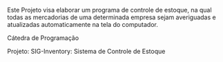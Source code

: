 Este Projeto visa elaborar um programa de controle de estoque, na qual todas as mercadorias de uma determinada empresa sejam averiguadas e atualizadas automaticamente na tela do computador.

Cátedra de Programação

Projeto: SIG-Inventory: Sistema de Controle de Estoque
